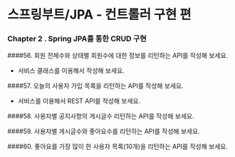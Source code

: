 # 스프링부트/JPA - 컨트롤러 구현 편

### Chapter 2 . Spring JPA를 통한 CRUD 구현


####56. 회원 전체수와 상태별 회원수에 대한 정보를 리턴하는 API를 작성해 보세요.
- 서비스 클래스를 이용해서 작성해 보세요.


####57. 오늘의 사용자 가입 목록을 리턴하는 API를 작성해 보세요.
- 서비스를 이용해서 REST API를 작성해 보세요.


####58. 사용자별 공지사항의 게시글수 리턴하는 API를 작성해 보세요.


####59. 사용자별 게시글수와 좋아요수를 리턴하는 API를 작성해 보세요.


####60. 좋아요를 가장 많이 한 사용자 목록(10개)을 리턴하는 API를 작성해 보세요.
